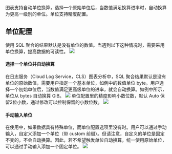 图表支持自动单位换算，选择一个原始单位后，当数值满足换算进率时，自动换算为更高一级别的单位。单位支持精度配置。

## 单位配置

使用 SQL 聚合的结果默认是没有单位的数值。当遇到以下这种情况时，需要采用单位换算，提高数据的可读性。
![](https://qcloudimg.tencent-cloud.cn/raw/78428970a962b7640f0175ded2b6fbaf.png)

#### 选择一个单位并自动换算

在日志服务（Cloud Log Service，CLS）图表分析中，SQL 聚合结果默认是没有单位的原始数值，需要用户指定一个基本单位，如例中的数值单位 byte。用户选择一个初始单位后，当数值满足更高级单位的进率，就会自动换算。如例中所示，单位从 bytes 自动换算 GiB。
![](https://qcloudimg.tencent-cloud.cn/raw/019170e502f5d508f549c165d7f60ec8.png)
单位配置里的精度影响小数位数，默认 Auto 保留2位小数，通过修改可以控制保留的小数位数。
![](https://qcloudimg.tencent-cloud.cn/raw/6c766bca70f9db5b5377e17f180ff2dc.png)


#### 手动输入单位

在使用中，如果数据具有特殊单位，而单位配置选项里没有时。用户可以通过手动输入，自定义添加一个单位（带 custom 前缀）。但请注意，自定义的单位是固定不变的，不会自动换算。因此，若不希望触发单位自动换算，统一使用原始单位，可以通过手动输入添加一个固定单位。
![](https://qcloudimg.tencent-cloud.cn/raw/c70bfae5edafba50596d74ad688e3d02.png)



